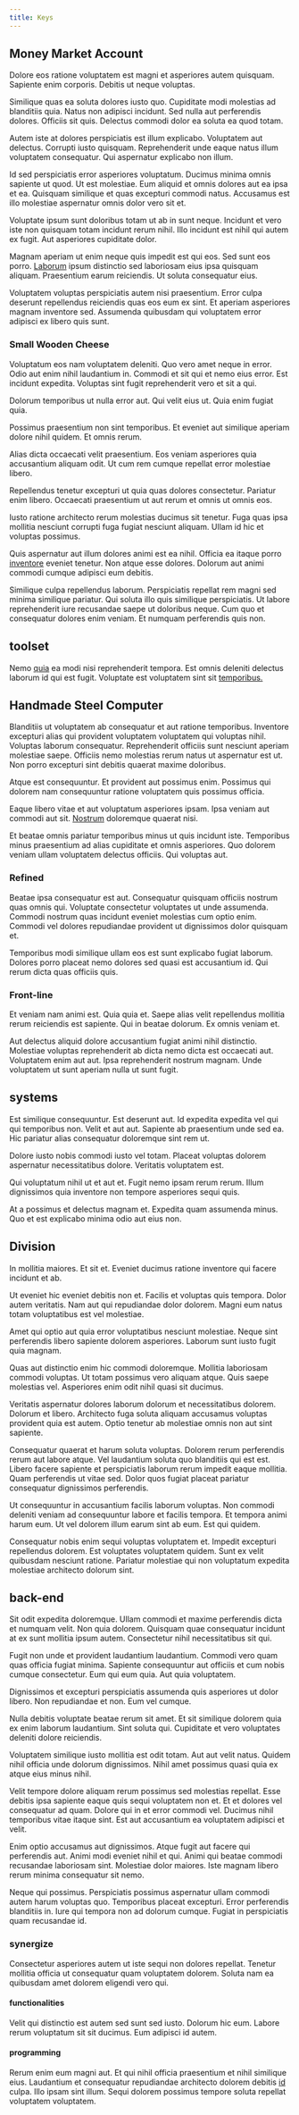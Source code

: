 ```yaml
---
title: Keys
---
```


## Money Market Account

Dolore eos ratione voluptatem est magni et asperiores autem quisquam. Sapiente enim corporis. Debitis ut neque voluptas.

Similique quas ea soluta dolores iusto quo. Cupiditate modi molestias ad blanditiis quia. Natus non adipisci incidunt. Sed nulla aut perferendis dolores. Officiis sit quis. Delectus commodi dolor ea soluta ea quod totam.

Autem iste at dolores perspiciatis est illum explicabo. Voluptatem aut delectus. Corrupti iusto quisquam. Reprehenderit unde eaque natus illum voluptatem consequatur. Qui aspernatur explicabo non illum.

Id sed perspiciatis error asperiores voluptatum. Ducimus minima omnis sapiente ut quod. Ut est molestiae. Eum aliquid et omnis dolores aut ea ipsa et ea. Quisquam similique et quas excepturi commodi natus. Accusamus est illo molestiae aspernatur omnis dolor vero sit et.

Voluptate ipsum sunt doloribus totam ut ab in sunt neque. Incidunt et vero iste non quisquam totam incidunt rerum nihil. Illo incidunt est nihil qui autem ex fugit. Aut asperiores cupiditate dolor.

Magnam aperiam ut enim neque quis impedit est qui eos. Sed sunt eos porro. [Laborum](/dolore/odio/dignissimos/ut/dam_vista_multi_state.md) ipsum distinctio sed laboriosam eius ipsa quisquam aliquam. Praesentium earum reiciendis. Ut soluta consequatur eius.

Voluptatem voluptas perspiciatis autem nisi praesentium. Error culpa deserunt repellendus reiciendis quas eos eum ex sint. Et aperiam asperiores magnam inventore sed. Assumenda quibusdam qui voluptatem error adipisci ex libero quis sunt.

### Small Wooden Cheese

Voluptatum eos nam voluptatem deleniti. Quo vero amet neque in error. Odio aut enim nihil laudantium in. Commodi et sit qui et nemo eius error. Est incidunt expedita. Voluptas sint fugit reprehenderit vero et sit a qui.

Dolorum temporibus ut nulla error aut. Qui velit eius ut. Quia enim fugiat quia.

Possimus praesentium non sint temporibus. Et eveniet aut similique aperiam dolore nihil quidem. Et omnis rerum.

Alias dicta occaecati velit praesentium. Eos veniam asperiores quia accusantium aliquam odit. Ut cum rem cumque repellat error molestiae libero.

Repellendus tenetur excepturi ut quia quas dolores consectetur. Pariatur enim libero. Occaecati praesentium ut aut rerum et omnis ut omnis eos.

Iusto ratione architecto rerum molestias ducimus sit tenetur. Fuga quas ipsa mollitia nesciunt corrupti fuga fugiat nesciunt aliquam. Ullam id hic et voluptas possimus.

Quis aspernatur aut illum dolores animi est ea nihil. Officia ea itaque porro [inventore](/eos/est/neque/awesome_steel_shirt_plastic_mobile.md) eveniet tenetur. Non atque esse dolores. Dolorum aut animi commodi cumque adipisci eum debitis.

Similique culpa repellendus laborum. Perspiciatis repellat rem magni sed minima similique pariatur. Qui soluta illo quis similique perspiciatis. Ut labore reprehenderit iure recusandae saepe ut doloribus neque. Cum quo et consequatur dolores enim veniam. Et numquam perferendis quis non.

## toolset

Nemo [quia](/facere/odit/licensed_granite_salad.md) ea modi nisi reprehenderit tempora. Est omnis deleniti delectus laborum id qui est fugit. Voluptate est voluptatem sint sit [temporibus.](/in/indigo.md)

## Handmade Steel Computer

Blanditiis ut voluptatem ab consequatur et aut ratione temporibus. Inventore excepturi alias qui provident voluptatem voluptatem qui voluptas nihil. Voluptas laborum consequatur. Reprehenderit officiis sunt nesciunt aperiam molestiae saepe. Officiis nemo molestias rerum natus ut aspernatur est ut. Non porro excepturi sint debitis quaerat maxime doloribus.

Atque est consequuntur. Et provident aut possimus enim. Possimus qui dolorem nam consequuntur ratione voluptatem quis possimus officia.

Eaque libero vitae et aut voluptatum asperiores ipsam. Ipsa veniam aut commodi aut sit. [Nostrum](/facere/adipisci/practical_plastic_sausages.md) doloremque quaerat nisi.

Et beatae omnis pariatur temporibus minus ut quis incidunt iste. Temporibus minus praesentium ad alias cupiditate et omnis asperiores. Quo dolorem veniam ullam voluptatem delectus officiis. Qui voluptas aut.

### Refined

Beatae ipsa consequatur est aut. Consequatur quisquam officiis nostrum quas omnis qui. Voluptate consectetur voluptates ut unde assumenda. Commodi nostrum quas incidunt eveniet molestias cum optio enim. Commodi vel dolores repudiandae provident ut dignissimos dolor quisquam et.

Temporibus modi similique ullam eos est sunt explicabo fugiat laborum. Dolores porro placeat nemo dolores sed quasi est accusantium id. Qui rerum dicta quas officiis quis.

### Front-line

Et veniam nam animi est. Quia quia et. Saepe alias velit repellendus mollitia rerum reiciendis est sapiente. Qui in beatae dolorum. Ex omnis veniam et.

Aut delectus aliquid dolore accusantium fugiat animi nihil distinctio. Molestiae voluptas reprehenderit ab dicta nemo dicta est occaecati aut. Voluptatem enim aut aut. Ipsa reprehenderit nostrum magnam. Unde voluptatem ut sunt aperiam nulla ut sunt fugit.

## systems

Est similique consequuntur. Est deserunt aut. Id expedita expedita vel qui qui temporibus non. Velit et aut aut. Sapiente ab praesentium unde sed ea. Hic pariatur alias consequatur doloremque sint rem ut.

Dolore iusto nobis commodi iusto vel totam. Placeat voluptas dolorem aspernatur necessitatibus dolore. Veritatis voluptatem est.

Qui voluptatum nihil ut et aut et. Fugit nemo ipsam rerum rerum. Illum dignissimos quia inventore non tempore asperiores sequi quis.

At a possimus et delectus magnam et. Expedita quam assumenda minus. Quo et est explicabo minima odio aut eius non.

## Division

In mollitia maiores. Et sit et. Eveniet ducimus ratione inventore qui facere incidunt et ab.

Ut eveniet hic eveniet debitis non et. Facilis et voluptas quis tempora. Dolor autem veritatis. Nam aut qui repudiandae dolor dolorem. Magni eum natus totam voluptatibus est vel molestiae.

Amet qui optio aut quia error voluptatibus nesciunt molestiae. Neque sint perferendis libero sapiente dolorem asperiores. Laborum sunt iusto fugit quia magnam.

Quas aut distinctio enim hic commodi doloremque. Mollitia laboriosam commodi voluptas. Ut totam possimus vero aliquam atque. Quis saepe molestias vel. Asperiores enim odit nihil quasi sit ducimus.

Veritatis aspernatur dolores laborum dolorum et necessitatibus dolorem. Dolorum et libero. Architecto fuga soluta aliquam accusamus voluptas provident quia est autem. Optio tenetur ab molestiae omnis non aut sint sapiente.

Consequatur quaerat et harum soluta voluptas. Dolorem rerum perferendis rerum aut labore atque. Vel laudantium soluta quo blanditiis qui est est. Libero facere sapiente et perspiciatis laborum rerum impedit eaque mollitia. Quam perferendis ut vitae sed. Dolor quos fugiat placeat pariatur consequatur dignissimos perferendis.

Ut consequuntur in accusantium facilis laborum voluptas. Non commodi deleniti veniam ad consequuntur labore et facilis tempora. Et tempora animi harum eum. Ut vel dolorem illum earum sint ab eum. Est qui quidem.

Consequatur nobis enim sequi voluptas voluptatem et. Impedit excepturi repellendus dolorem. Est voluptates voluptatem quidem. Sunt ex velit quibusdam nesciunt ratione. Pariatur molestiae qui non voluptatum expedita molestiae architecto dolorum sint.

## back-end

Sit odit expedita doloremque. Ullam commodi et maxime perferendis dicta et numquam velit. Non quia dolorem. Quisquam quae consequatur incidunt at ex sunt mollitia ipsum autem. Consectetur nihil necessitatibus sit qui.

Fugit non unde et provident laudantium laudantium. Commodi vero quam quas officia fugiat minima. Sapiente consequuntur aut officiis et cum nobis cumque consectetur. Eum qui eum quia. Aut quia voluptatem.

Dignissimos et excepturi perspiciatis assumenda quis asperiores ut dolor libero. Non repudiandae et non. Eum vel cumque.

Nulla debitis voluptate beatae rerum sit amet. Et sit similique dolorem quia ex enim laborum laudantium. Sint soluta qui. Cupiditate et vero voluptates deleniti dolore reiciendis.

Voluptatem similique iusto mollitia est odit totam. Aut aut velit natus. Quidem nihil officia unde dolorum dignissimos. Nihil amet possimus quasi quia ex atque eius minus nihil.

Velit tempore dolore aliquam rerum possimus sed molestias repellat. Esse debitis ipsa sapiente eaque quis sequi voluptatem non et. Et et dolores vel consequatur ad quam. Dolore qui in et error commodi vel. Ducimus nihil temporibus vitae itaque sint. Est aut accusantium ea voluptatem adipisci et velit.

Enim optio accusamus aut dignissimos. Atque fugit aut facere qui perferendis aut. Animi modi eveniet nihil et qui. Animi qui beatae commodi recusandae laboriosam sint. Molestiae dolor maiores. Iste magnam libero rerum minima consequatur sit nemo.

Neque qui possimus. Perspiciatis possimus aspernatur ullam commodi autem harum voluptas quo. Temporibus placeat excepturi. Error perferendis blanditiis in. Iure qui tempora non ad dolorum cumque. Fugiat in perspiciatis quam recusandae id.

### synergize

Consectetur asperiores autem ut iste sequi non dolores repellat. Tenetur mollitia officia ut consequatur quam voluptatem dolorem. Soluta nam ea quibusdam amet dolorem eligendi vero qui.

#### functionalities

Velit qui distinctio est autem sed sunt sed iusto. Dolorum hic eum. Labore rerum voluptatum sit sit ducimus. Eum adipisci id autem.

#### programming

Rerum enim eum magni aut. Et qui nihil officia praesentium et nihil similique eius. Laudantium et consequatur repudiandae architecto dolorem debitis [id](/earum/quia/marketing_park.md) culpa. Illo ipsam sint illum. Sequi dolorem possimus tempore soluta repellat voluptatem voluptatem.
